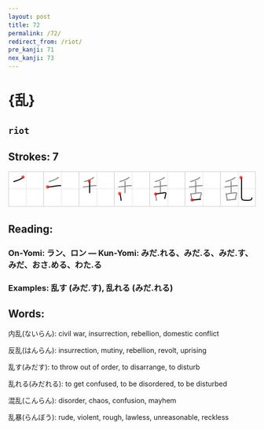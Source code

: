 ```yaml
---
layout: post
title: 72
permalink: /72/
redirect_from: /riot/
pre_kanji: 71
nex_kanji: 73
---
```


# {乱}

## `riot`

## Strokes: 7

<div class="stroke"><img src="../images/E4B9B1.png" /></div>

## Reading:

### On-Yomi: ラン、ロン &mdash; Kun-Yomi: みだ.れる、みだ.る、みだ.す、みだ、おさ.める、わた.る

### Examples: 乱す (みだ.す), 乱れる (みだ.れる)

## Words:

内乱(ないらん): civil war, insurrection, rebellion, domestic conflict

反乱(はんらん): insurrection, mutiny, rebellion, revolt, uprising

乱す(みだす): to throw out of order, to disarrange, to disturb

乱れる(みだれる): to get confused, to be disordered, to be disturbed

混乱(こんらん): disorder, chaos, confusion, mayhem

乱暴(らんぼう): rude, violent, rough, lawless, unreasonable, reckless
